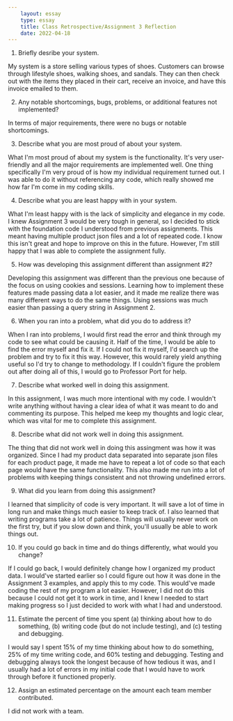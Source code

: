 ```yaml
---
    layout: essay
    type: essay
    title: Class Retrospective/Assignment 3 Reflection
    date: 2022-04-18
---
```


1) Briefly desribe your system.

My system is a store selling various types of shoes. Customers can browse through lifestyle shoes, walking shoes, and sandals. They can then check out with the items they placed in their cart, receive an invoice, and have this invoice emailed to them.

2) Any notable shortcomings, bugs, problems, or additional features not implemented?

In terms of major requirements, there were no bugs or notable shortcomings. 

3) Describe what you are most proud of about your system.

What I'm most proud of about my system is the functionality. It's very user-friendly and all the major requirements are implemented well. One thing specifically I'm very proud of is how my individual requirement turned out. I was able to do it without referencing any code, which really showed me how far I'm come in my coding skills.

4) Describe what you are least happy with in your system.

What I'm least happy with is the lack of simplicity and elegance in my code. I knew Assignment 3 would be very tough in general, so I decided to stick with the foundation code I understood from previous assignments. This meant having multiple product json files and a lot of repeated code. I know this isn't great and hope to improve on this in the future. However, I'm still happy that I was able to complete the assignment fully.

5) How was developing this assignment different than assignment #2?

Developing this assignment was different than the previous one because of the focus on using cookies and sessions. Learning how to implement these features made passing data a lot easier, and it made me realize there was many different ways to do the same things. Using sessions was much easier than passing a query string in Assignment 2. 

6) When you ran into a problem, what did you do to address it?

When I ran into problems, I would first read the error and think through my code to see what could be causing it. Half of the time, I would be able to find the error myself and fix it. If I could not fix it myself, I'd search up the problem and try to fix it this way. However, this would rarely yield anything useful so I'd try to change to methodology. If I couldn't figure the problem out after doing all of this, I would go to Professor Port for help.

7) Describe what worked well in doing this assignment.

In this assignment, I was much more intentional with my code. I wouldn't write anything without having a clear idea of what it was meant to do and commenting its purpose. This helped me keep my thoughts and logic clear, which was vital for me to complete this assignment. 

8) Describe what did not work well in doing this assignment.

The thing that did not work well in doing this assingment was how it was organized. Since I had my product data separated into separate json files for each product page, it made me have to repeat a lot of code so that each page would have the same functionality. This also made me run into a lot of problems with keeping things consistent and not throwing undefined errors.

9) What did you learn from doing this assignment?

I learned that simplicity of code is very important. It will save a lot of time in long run and make things much easier to keep track of. I also learned that writing programs take a lot of patience. Things will usually never work on the first try, but if you slow down and think, you'll usually be able to work things out.

10) If you could go back in time and do things differently, what would you change?

If I could go back, I would definitely change how I organized my product data. I would've started earlier so I could figure out how it was done in the Assignment 3 examples, and apply this to my code. This would've made coding the rest of my program a lot easier. However, I did not do this because I could not get it to work in time, and I knew I needed to start making progress so I just decided to work with what I had and understood.

11) Estimate the percent of time you spent (a) thinking about how to do something, (b) writing code (but do not include testing), and (c) testing and debugging. 

I would say I spent 15% of my time thinking about how to do something, 25% of my time writing code, and 60% testing and debugging. Testing and debugging always took the longest because of how tedious it was, and I usually had a lot of errors in my initial code that I would have to work through before it functioned properly.

12) Assign an estimated percentage on the amount each team member contributed.

I did not work with a team.



